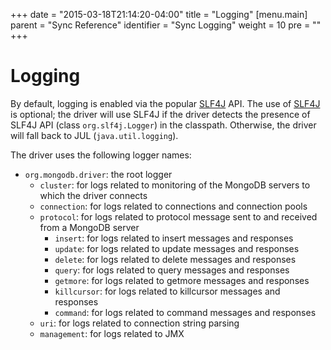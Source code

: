 +++
date = "2015-03-18T21:14:20-04:00"
title = "Logging"
[menu.main]
  parent = "Sync Reference"
  identifier = "Sync Logging"
  weight = 10
  pre = "<i class='fa'></i>"
+++

# Logging

By default, logging is enabled via the popular [SLF4J](http://www.slf4j.org/) API. The use of [SLF4J](http://www.slf4j.org/) is optional;
the driver will use SLF4J if the driver detects the presence of SLF4J API (class `org.slf4j.Logger`) in the classpath. 
Otherwise, the driver will fall back to JUL (`java.util.logging`).

The driver uses the following logger names:

- `org.mongodb.driver`: the root logger
    - `cluster`: for logs related to monitoring of the MongoDB servers to which the driver connects
    - `connection`: for logs related to connections and connection pools
    - `protocol`: for logs related to protocol message sent to and received from a MongoDB server
        - `insert`: for logs related to insert messages and responses
        - `update`: for logs related to update messages and responses
        - `delete`: for logs related to delete messages and responses
        - `query`: for logs related to query messages and responses
        - `getmore`: for logs related to getmore messages and responses
        - `killcursor`: for logs related to killcursor messages and responses
        - `command`: for logs related to command messages and responses
    - `uri`: for logs related to connection string parsing
    - `management`: for logs related to JMX
